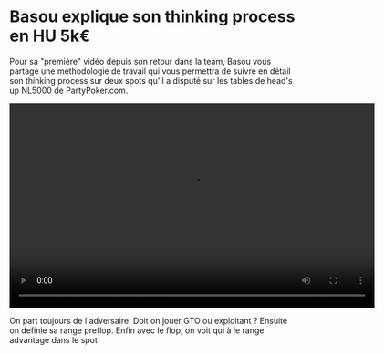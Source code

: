 ---
---

<h1>Basou explique son thinking process en HU 5k€</h1>
<p>Pour sa "première" vidéo depuis son retour dans la team, Basou vous partage une méthodologie de travail qui vous permettra de suivre en détail son thinking process sur deux spots qu'il a disputé sur les tables de head's up NL5000 de PartyPoker.com.</p>
<video controls="" src="http://videos.poker-academie.com/videos/Basou_NL5K.mp4" width="640" height="360" class="note-video-clip"></video>
<p>On part toujours de l'adversaire. Doit on jouer GTO ou exploitant ? Ensuite on definie sa range preflop. Enfin avec le flop, on voit qui à le range advantage dans le spot</p>
